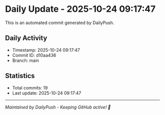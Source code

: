 # Daily Update - 2025-10-24 09:17:47

This is an automated commit generated by DailyPush.

## Daily Activity
- Timestamp: 2025-10-24 09:17:47
- Commit ID: d10aa436
- Branch: main

## Statistics
- Total commits: 19
- Last update: 2025-10-24 09:17:47

---
*Maintained by DailyPush - Keeping GitHub active! 🚀*
